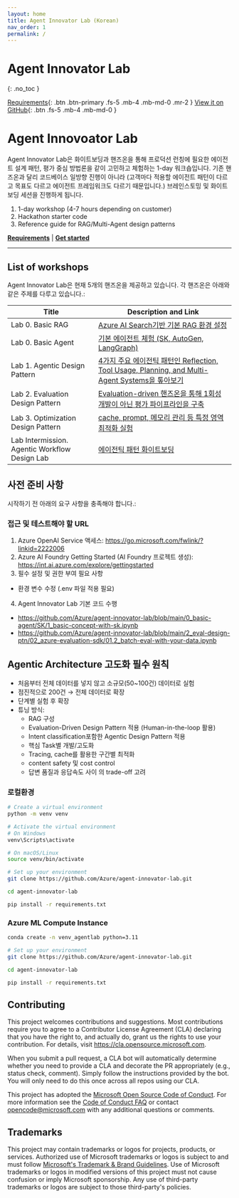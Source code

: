 ```yaml
---
layout: home
title: Agent Innovator Lab (Korean)
nav_order: 1
permalink: /
---
```

# Agent Innovator Lab
{: .no_toc }

[Requirements](#requirements){: .btn .btn-primary .fs-5 .mb-4 .mb-md-0 .mr-2 }
[View it on GitHub](https://github.com/Azure/agent-innovator-lab){: .btn .fs-5 .mb-4 .mb-md-0 }

# Agent Innovoator Lab

Agent Innovator Lab은 화이트보딩과 핸즈온을 통해 프로덕션 런칭에 필요한 에이전트 설계 패턴, 평가 중심 방법론을 같이 고민하고 체험하는 1-day 워크숍입니다. 기존 핸즈온과 달리 코드베이스 일방향 진행이 아니라 (고객마다 적용할 에이전트 패턴이 다르고 목표도 다르고 에이전트 프레임워크도 다르기 때문입니다.) 브레인스토밍 및 화이트보딩 세션을 진행하게 됩니다.


1. 1-day workshop (4-7 hours depending on customer)
2. Hackathon starter code
3. Reference guide for RAG/Multi-Agent design patterns

[**Requirements**](#requirements) | [**Get started**](#get-started) 

----------------------------------------------------------------------------------------

## List of workshops

Agent Innovator Lab은 현재 5개의 핸즈온을 제공하고 있습니다. 각 핸즈온은 아래와 같은 주제를 다루고 있습니다.:

| Title  | Description and Link  |
|-------|-----|
| Lab 0. Basic RAG | [Azure AI Search기반 기본 RAG 환경 설정](https://github.com/Azure/agent-innovator-lab/tree/main/0_basic-rag)  |
| Lab 0. Basic Agent | [기본 에이전트 체험 (SK, AutoGen, LangGraph)](https://github.com/Azure/agent-innovator-lab/tree/main/0_basic-agent) |
| Lab 1. Agentic Design Pattern | [4가지 주요 에이전틱 패턴인 Reflection, Tool Usage, Planning, and Multi-Agent Systems을  톺아보기](https://github.com/Azure/agent-innovator-lab/tree/main/1_agentic-design-ptn) |
| Lab 2. Evaluation Design Pattern | [Evaluation-driven 핸즈온을 통해 1회성 개발이 아닌 평가 파이프라인을 구축](https://github.com/Azure/agent-innovator-lab/tree/main/2_eval-design-ptn)  |
| Lab 3. Optimization Design Pattern | [cache, prompt, 메모리 관리 등 특정 영역 최적화 실험](https://github.com/Azure/agent-innovator-lab/tree/main/2_eval-design-ptn)  |
| Lab Intermission. Agentic Workflow Design Lab | [에이전틱 패턴 화이트보딩](lab_intermission) |


## 사전 준비 사항
시작하기 전 아래의 요구 사항을 충족해야 합니다.:

### 접근 및 테스트해야 할 URL
1. Azure OpenAI Service 액세스: https://go.microsoft.com/fwlink/?linkid=2222006
2. Azure AI Foundry Getting Started (AI Foundry 프로젝트 생성): https://int.ai.azure.com/explore/gettingstarted
3. 필수 설정 및 권한 부여 필요 사항
- 환경 변수 수정 (.env 파일 적용 필요)
4. Agent Innovator Lab 기본 코드 수행
- https://github.com/Azure/agent-innovator-lab/blob/main/0_basic-agent/SK/1_basic-concept-with-sk.ipynb
- https://github.com/Azure/agent-innovator-lab/blob/main/2_eval-design-ptn/02_azure-evaluation-sdk/01.2_batch-eval-with-your-data.ipynb
 
## Agentic Architecture 고도화 필수 원칙
- 처음부터 전체 데이터를 넣지 않고 소규모(50~100건) 데이터로 실험
- 점진적으로 200건 → 전체 데이터로 확장
- 단계별 실험 후 확장
- 튜닝 방식:
    - RAG 구성
    - Evaluation-Driven Design Pattern 적용 (Human-in-the-loop 활용)
    - Intent classification포함한 Agentic Design Pattern 적용
    - 핵심 Task별 개발/고도화
    - Tracing, cache를 활용한 구간별 최적화
    - content safety 및 cost control
    - 답변 품질과 응답속도 사이 의 trade-off 고려

### 로컬환경
```bash
# Create a virtual environment
python -m venv venv

# Activate the virtual environment
# On Windows
venv\Scripts\activate

# On macOS/Linux
source venv/bin/activate

# Set up your environment
git clone https://github.com/Azure/agent-innovator-lab.git

cd agent-innovator-lab 

pip install -r requirements.txt

```

### Azure ML Compute Instance
```bash
conda create -n venv_agentlab python=3.11

# Set up your environment
git clone https://github.com/Azure/agent-innovator-lab.git

cd agent-innovator-lab 

pip install -r requirements.txt
```


## Contributing

This project welcomes contributions and suggestions.  Most contributions require you to agree to a
Contributor License Agreement (CLA) declaring that you have the right to, and actually do, grant us
the rights to use your contribution. For details, visit https://cla.opensource.microsoft.com.

When you submit a pull request, a CLA bot will automatically determine whether you need to provide
a CLA and decorate the PR appropriately (e.g., status check, comment). Simply follow the instructions
provided by the bot. You will only need to do this once across all repos using our CLA.

This project has adopted the [Microsoft Open Source Code of Conduct](https://opensource.microsoft.com/codeofconduct/).
For more information see the [Code of Conduct FAQ](https://opensource.microsoft.com/codeofconduct/faq/) or
contact [opencode@microsoft.com](mailto:opencode@microsoft.com) with any additional questions or comments.

## Trademarks

This project may contain trademarks or logos for projects, products, or services. Authorized use of Microsoft 
trademarks or logos is subject to and must follow 
[Microsoft's Trademark & Brand Guidelines](https://www.microsoft.com/en-us/legal/intellectualproperty/trademarks/usage/general).
Use of Microsoft trademarks or logos in modified versions of this project must not cause confusion or imply Microsoft sponsorship.
Any use of third-party trademarks or logos are subject to those third-party's policies.
